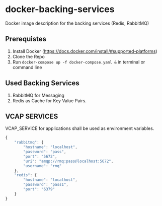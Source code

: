 # docker-backing-services
Docker image description for the backing services (Redis, RabbitMQ)

## Prerequistes
1. Install Docker (https://docs.docker.com/install/#supported-platforms)
2. Clone the Repo
3. Run `docker-compose up -f docker-compose.yaml &` in terminal or command line

## Used Backing Services

1.  RabbitMQ for Messaging
2.  Redis as Cache for Key Value Pairs.

## VCAP SERVICES

VCAP_SERVICE for applications shall be used as environment variables.

```javascript
{
    "rabbitmq": {
        "hostname": "localhost",
        "password": "pass",
        "port": "5672",
        "uri": "amqp://rmq:pass@localhost:5672",
        "username": "rmq"
    },
    "redis": {
        "hostname": "localhost",
        "password": "pass1",
        "port": "6379"
    }
}
```
